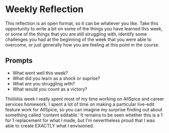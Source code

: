 # Weekly Reflection
This reflection is an open format, so it can be whatever you like. Take this opportunity to write a bit on some of the things you have learned this week, or some of the things that you are still struggling with, identify some challenges you had at the beginning of the week that you were able to overcome, or just generally how you are feeling at this point in the course.

## Prompts
- What went well this week?
- What did you learn as a shock or suprise?
- What are you struggling with?
- What would you count as a victory?

Thiiiiiiiiis week I really spent most of my time working on AllSpice and career services homework. I spent a lot of time on making a particular live-edit feature work for AllSpice, so you can imagine my surprise finding out about something called 'content editable.' It remains to be seen whether this is a 1 for 1 replacement for what I made, but I'm nevertheless proud that I was able to create EXACTLY what I envisioned. 
